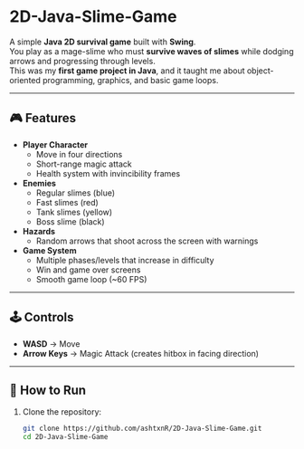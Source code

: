 # 2D-Java-Slime-Game

A simple **Java 2D survival game** built with **Swing**.  
You play as a mage-slime who must **survive waves of slimes** while dodging arrows and progressing through levels.  
This was my **first game project in Java**, and it taught me about object-oriented programming, graphics, and basic game loops.

---

## 🎮 Features
- **Player Character**  
  - Move in four directions 
  - Short-range magic attack
  - Health system with invincibility frames  
- **Enemies**  
  - Regular slimes (blue)  
  - Fast slimes (red)  
  - Tank slimes (yellow)  
  - Boss slime (black)  
- **Hazards**  
  - Random arrows that shoot across the screen with warnings  
- **Game System**  
  - Multiple phases/levels that increase in difficulty  
  - Win and game over screens  
  - Smooth game loop (~60 FPS)  

---

## 🕹️ Controls
- **WASD** → Move  
- **Arrow Keys** → Magic Attack (creates hitbox in facing direction)  

---

## 🚀 How to Run
1. Clone the repository:
   ```bash
   git clone https://github.com/ashtxnR/2D-Java-Slime-Game.git
   cd 2D-Java-Slime-Game
